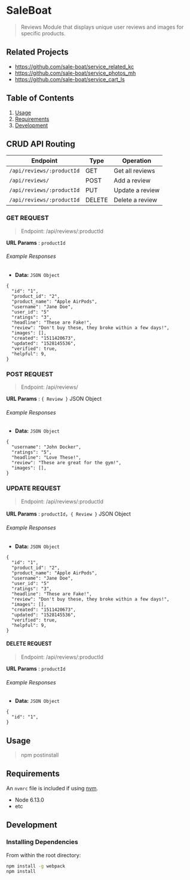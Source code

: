 # SaleBoat

> Reviews Module that displays unique user reviews and images for specific products.

## Related Projects

  - https://github.com/sale-boat/service_related_kc
  - https://github.com/sale-boat/service_photos_mh
  - https://github.com/sale-boat/service_cart_ls

## Table of Contents

1. [Usage](#Usage)
1. [Requirements](#requirements)
1. [Development](#development)

## CRUD API Routing

| Endpoint                   | Type    | Operation                 |
|----------------------------|---------|---------------------------|
| `/api/reviews/:productId`  | GET     | Get all reviews           |
| `/api/reviews/`            | POST    | Add a review              |
| `/api/reviews/:productId`  | PUT     | Update a review           |
| `/api/reviews/:productId`  | DELETE  | Delete a review           |

### GET REQUEST

> Endpoint: /api/reviews/:productId

**URL Params** : `productId`

###### Example Responses

- **Data:** `JSON Object`

```
{
  "id": "1",
  "product_id": "2",
  "product_name": "Apple AirPods",
  "username": "Jane Doe",
  "user_id": "5"
  "ratings": "3",
  "headline": "These are Fake!",
  "review": "Don't buy these, they broke within a few days!",
  "images": [],
  "created": "1511420673",
  "updated": "1528145536",
  "verified": true,
  "helpful": 9,
}
```

### POST REQUEST

> Endpoint: /api/reviews/

**URL Params** : `{ Review }` JSON Object

###### Example Responses

- **Data:** `JSON Object`

```
{
  "username": "John Docker",
  "ratings": "5",
  "headline": "Love These!",
  "review": "These are great for the gym!",
  "images": [],
}
```

### UPDATE REQUEST

> Endpoint: /api/reviews/:productId

**URL Params** : `productId`，`{ Review }` JSON Object

###### Example Responses

- **Data:** `JSON Object`

```
{
  "id": "1",
  "product_id": "2",
  "product_name": "Apple AirPods",
  "username": "Jane Doe",
  "user_id": "5"
  "ratings": "3",
  "headline": "These are Fake!",
  "review": "Don't buy these, they broke within a few days!",
  "images": [],
  "created": "1511420673",
  "updated": "1528145536",
  "verified": true,
  "helpful": 9,
}
```

#### DELETE REQUEST


> Endpoint: /api/reviews/:productId

**URL Params** : `productId`

###### Example Responses

- **Data:** `JSON Object`

```
{
  "id": "1",
}
```

## Usage

> npm postinstall

## Requirements

An `nvmrc` file is included if using [nvm](https://github.com/creationix/nvm).

- Node 6.13.0
- etc

## Development

### Installing Dependencies

From within the root directory:

```sh
npm install -g webpack
npm install
```

